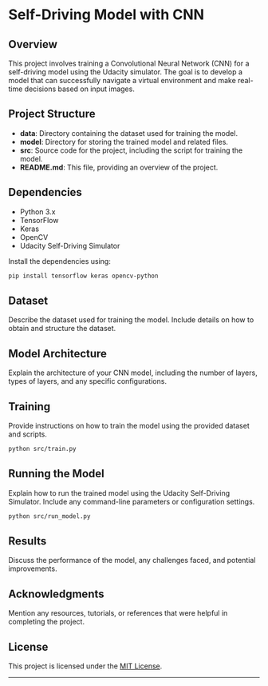 # Self-Driving Model with CNN

## Overview

This project involves training a Convolutional Neural Network (CNN) for a self-driving model using the Udacity simulator. The goal is to develop a model that can successfully navigate a virtual environment and make real-time decisions based on input images.

## Project Structure

- **data**: Directory containing the dataset used for training the model.
- **model**: Directory for storing the trained model and related files.
- **src**: Source code for the project, including the script for training the model.
- **README.md**: This file, providing an overview of the project.

## Dependencies

- Python 3.x
- TensorFlow
- Keras
- OpenCV
- Udacity Self-Driving Simulator

Install the dependencies using:

```bash
pip install tensorflow keras opencv-python
```

## Dataset

Describe the dataset used for training the model. Include details on how to obtain and structure the dataset.

## Model Architecture

Explain the architecture of your CNN model, including the number of layers, types of layers, and any specific configurations.

## Training

Provide instructions on how to train the model using the provided dataset and scripts.

```bash
python src/train.py
```

## Running the Model

Explain how to run the trained model using the Udacity Self-Driving Simulator. Include any command-line parameters or configuration settings.

```bash
python src/run_model.py
```

## Results

Discuss the performance of the model, any challenges faced, and potential improvements.

## Acknowledgments

Mention any resources, tutorials, or references that were helpful in completing the project.

## License

This project is licensed under the [MIT License](LICENSE).

---
